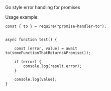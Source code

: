 Go style error handling for promises


Usage example: 

```
const { to } = require("promise-handler-to");


async function test() {

    const [error, value] = await to(someFunctionThatReturnsAPromise());

    if (error) {
        console.log(result.error);
    }

    console.log(value);
}
```